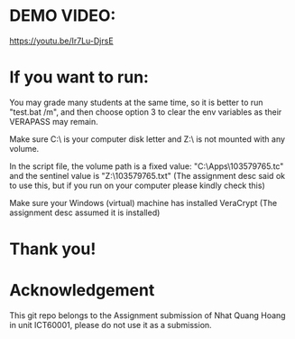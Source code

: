 # DEMO VIDEO: 

https://youtu.be/Ir7Lu-DjrsE

# If you want to run: 

You may grade many students at the same time, so it is better to run "test.bat /m", and then choose option 3 to clear the env variables as their VERAPASS may remain.

Make sure C:\ is your computer disk letter and Z:\ is not mounted with any volume.

In the script file, the volume path is a fixed value: "C:\Apps\103579765.tc" and the sentinel value is "Z:\103579765.txt" (The assignment desc said ok to use this, but if you run on your computer please kindly check this)

Make sure your Windows (virtual) machine has installed VeraCrypt (The assignment desc assumed it is installed) 

# Thank you!

# Acknowledgement 
This git repo belongs to the Assignment submission of Nhat Quang Hoang in unit ICT60001, please do not use it as a submission. 

